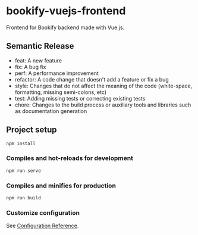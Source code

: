 # bookify-vuejs-frontend
Frontend for Bookify backend made with Vue.js.

## Semantic Release
- feat: A new feature
- fix: A bug fix
- perf: A performance improvement
- refactor: A code change that doesn't add a feature or fix a bug
- style: Changes that do not affect the meaning of the code (white-space, formatting, missing semi-colons, etc)
- test: Adding missing tests or correcting existing tests
- chore: Changes to the build process or auxiliary tools and libraries such as documentation generation

## Project setup
```
npm install
```

### Compiles and hot-reloads for development
```
npm run serve
```

### Compiles and minifies for production
```
npm run build
```

### Customize configuration
See [Configuration Reference](https://cli.vuejs.org/config/).
